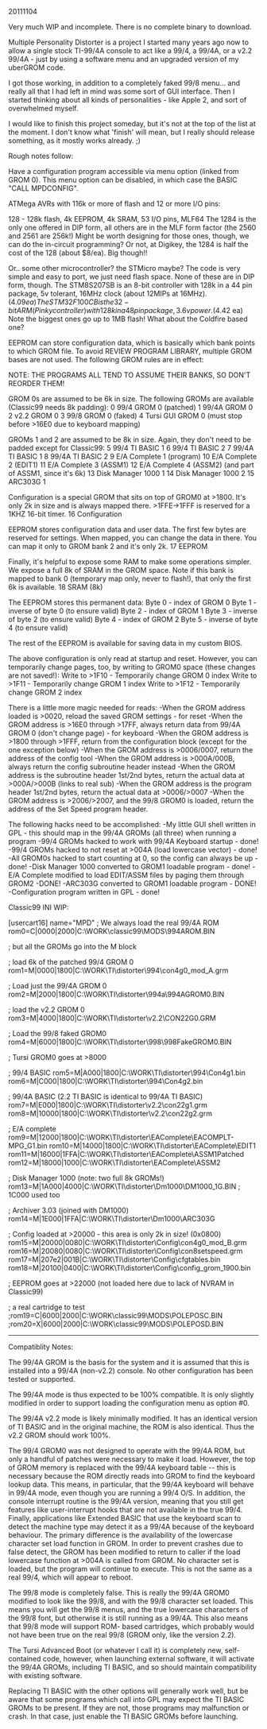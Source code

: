 20111104

Very much WIP and incomplete. There is no complete binary to download.

Multiple Personality Distorter is a project I started many years ago now to allow a single stock TI-99/4A console to act like a 99/4, a 99/4A, or a v2.2 99/4A - just by using a software menu and an upgraded version of my uberGROM code.

I got those working, in addition to a completely faked 99/8 menu... and really all that I had left in mind was some sort of GUI interface. Then I started thinking about all kinds of personalities - like Apple 2, and sort of overwhelmed myself.

I would like to finish this project someday, but it's not at the top of the list at the moment. I don't know what 'finish' will mean, but I really should release something, as it mostly works already. ;)

Rough notes follow:

Have a configuration program accessible via menu option (linked from GROM 0). This menu option can be disabled, in which case the BASIC "CALL MPDCONFIG".

ATMega AVRs with 116k or more of flash and 12 or more I/O pins:

128	- 128k flash, 4k EEPROM, 4k SRAM, 53 I/O pins, MLF64
The 1284 is the only one offered in DIP form, all others are in the MLF form factor (the 2560 and 2561 are 256k!)
Might be worth designing for those ones, though, we can do the in-circuit programming?
Or not, at Digikey, the 1284 is half the cost of the 128 (about $8/ea). Big though!!

Or.. some other microcontroller? the STMicro maybe? The code is very simple and easy to port, we just need flash space.
None of these are in DIP form, though.
The STM8S207SB is an 8-bit controller with 128k in a 44 pin package, 5v tolerant, 16MHz clock (about 12MIPs at 16MHz). ($4.09ea)
The STM32F100CB is the 32-bit ARM (Pinky controller) with 128k in a 48 pin package, 3.6v power. ($4.42 ea) Note the biggest ones go up to 1MB flash!
What about the Coldfire based one?

EEPROM can store configuration data, which is basically which bank points to which GROM file. To avoid REVIEW PROGRAM LIBRARY, multiple GROM bases are not used. The following GROM rules are in effect:

NOTE: THE PROGRAMS ALL TEND TO ASSUME THEIR BANKS, SO DON'T REORDER THEM!

GROM 0s are assumed to be 6k in size. The following GROMs are available (Classic99 needs 8k padding):
0		99/4 GROM 0 (patched)
1		99/4A GROM 0
2		v2.2 GROM 0
3		99/8 GROM 0 (faked)
4		Tursi GUI GROM 0 (must stop before >16E0 due to keyboard mapping)

GROMs 1 and 2 are assumed to be 8k in size. Again, they don't need to be padded except for Classic99:
5		99/4 TI BASIC 1
6		99/4 TI BASIC 2
7		99/4A TI BASIC 1
8		99/4A TI BASIC 2
9		E/A Complete 1 (program)
10		E/A Complete 2 (EDIT1)
11		E/A Complete 3 (ASSM1)
12		E/A Complete 4 (ASSM2) (and part of ASSM1, since it's 6k)
13		Disk Manager 1000 1
14		Disk Manager 1000 2
15		ARC303G 1

Configuration is a special GROM that sits on top of GROM0 at >1800. It's only 2k in size and is always mapped there. >1FFE->1FFF is reserved for a 1KHZ 16-bit timer.
16		Configuration

EEPROM stores configuration data and user data. The first few bytes are reserved for settings. When mapped, you can change the data in there. You can map it only to GROM bank 2 and it's only 2k.
17		EEPROM

Finally, it's helpful to expose some RAM to make some operations simpler. We expose a full 8k of SRAM in the GROM space.
Note if this bank is mapped to bank 0 (temporary map only, never to flash!), that only the first 6k is available.
18		SRAM (8k)

The EEPROM stores this permanent data:
Byte 0 - index of GROM 0
Byte 1 - inverse of byte 0 (to ensure valid)
Byte 2 - index of GROM 1
Byte 3 - inverse of byte 2 (to ensure valid)
Byte 4 - index of GROM 2
Byte 5 - inverse of byte 4 (to ensure valid)

The rest of the EEPROM is available for saving data in my custom BIOS.

The above configuration is only read at startup and reset. However, you can temporarily change pages, too, by writing to GROM0 space (these changes are not saved!):
Write to >1F10 - Temporarily change GROM 0 index
Write to >1F11 - Temporarily change GROM 1 index
Write to >1F12 - Temporarily change GROM 2 index

There is a little more magic needed for reads:
-When the GROM address loaded is >0020, reload the saved GROM settings - for reset
-When the GROM address is >16E0 through >17FF, always return data from 99/4A GROM 0 (don't change page) - for keyboard
-When the GROM address is >1800 through >1FFF, return from the configuration block (except for the one exception below)
-When the GROM address is >0006/0007, return the address of the config tool
-When the GROM address is >000A/000B, always return the config subroutine header instead
-When the GROM address is the subroutine header 1st/2nd bytes, return the actual data at >000A/>000B (links to real sub)
-When the GROM address is the program header 1st/2nd bytes, return the actual data at >0006/>0007
-When the GROM address is >2006/>2007, and the 99/8 GROM0 is loaded, return the address of the Set Speed program header.

The following hacks need to be accomplished:
-My little GUI shell written in GPL - this should map in the 99/4A GROMs (all three) when running a program
-99/4 GROMs hacked to work with 99/4A Keyboard startup - done!
-99/4 GROMs hacked to not reset at >004A (load lowercase vector) - done!
-All GROM0s hacked to start counting at 0, so the config can always be up - done!
-Disk Manager 1000 converted to GROM1 loadable program - done!
-E/A Complete modified to load EDIT/ASSM files by paging them through GROM2 -DONE!
-ARC303G converted to GROM1 loadable program - DONE!
-Configuration program written in GPL - done!

Classic99 INI WIP:

[usercart16]
name="MPD"
; We always load the real 99/4A ROM
rom0=C|0000|2000|C:\WORK\classic99\MODS\994AROM.BIN

; but all the GROMs go into the M block

; load 6k of the patched 99/4 GROM 0
rom1=M|0000|1800|C:\WORK\TI\distorter\994\con4g0_mod_A.grm

; Load just the 99/4A GROM 0
rom2=M|2000|1800|C:\WORK\TI\distorter\994a\994AGROM0.BIN

; load the v2.2 GROM 0
rom3=M|4000|1800|C:\WORK\TI\distorter\v2.2\CON22G0.GRM

; Load the 99/8 faked GROM0
rom4=M|6000|1800|C:\WORK\TI\distorter\998\998FakeGROM0.BIN

; Tursi GROM0 goes at >8000

; 99/4 BASIC
rom5=M|A000|1800|C:\WORK\TI\distorter\994\Con4g1.bin
rom6=M|C000|1800|C:\WORK\TI\distorter\994\Con4g2.bin

; 99/4A BASIC (2.2 TI BASIC is identical to 99/4A TI BASIC)
rom7=M|E000|1800|C:\WORK\TI\distorter\v2.2\con22g1.grm
rom8=M|10000|1800|C:\WORK\TI\distorter\v2.2\con22g2.grm

; E/A complete 
rom9=M|12000|1800|C:\WORK\TI\distorter\EAComplete\EACOMPLT-MPG_G1.bin
rom10=M|14000|1800|C:\WORK\TI\distorter\EAComplete\EDIT1
rom11=M|16000|1FFA|C:\WORK\TI\distorter\EAComplete\ASSM1Patched
rom12=M|18000|1000|C:\WORK\TI\distorter\EAComplete\ASSM2

; Disk Manager 1000 (note: two full 8k GROMs!)
rom13=M|1A000|4000|C:\WORK\TI\distorter\Dm1000\DM1000_1G.BIN
;       1C000 used too

; Archiver 3.03 (joined with DM1000)
rom14=M|1E000|1FFA|C:\WORK\TI\distorter\Dm1000\ARC303G

; Config loaded at >20000 - this area is only 2k in size! (0x0800)
rom15=M|20000|0080|C:\WORK\TI\distorter\Config\con4g0_mod_B.grm
rom16=M|20080|0080|C:\WORK\TI\distorter\Config\con8setspeed.grm
rom17=M|207e2|001B|C:\WORK\TI\distorter\Config\cfgtables.bin
rom18=M|20100|0400|C:\WORK\TI\distorter\Config\config_grom_1900.bin

; EEPROM goes at >22000 (not loaded here due to lack of NVRAM in Classic99)

; a real cartridge to test
;rom19=C|6000|2000|C:\WORK\classic99\MODS\POLEPOSC.BIN
;rom20=X|6000|2000|C:\WORK\classic99\MODS\POLEPOSD.BIN

----------------------------------------

Compatiblity Notes:

The 99/4A GROM is the basis for the system and it is assumed that this is installed
into a 99/4A (non-v2.2) console. No other configuration has been tested or supported.

The 99/4A mode is thus expected to be 100% compatible. It is only slightly modified
in order to support loading the configuration menu as option #0.

The 99/4A v2.2 mode is likely minimally modified. It has an identical version of
TI BASIC and in the original machine, the ROM is also identical. Thus the v2.2 GROM
should work 100%.

The 99/4 GROM0 was not designed to operate with the 99/4A ROM, but only a handful of
patches were necessary to make it load. However, the top of GROM memory is replaced
with the 99/4A keyboard table -- this is necessary because the ROM directly reads
into GROM to find the keyboard lookup data. This means, in particular, that the
99/4A keyboard will behave in 99/4A mode, even though you are running a 99/4 O/S.
In addition, the console interrupt routine is the 99/4A version, meaning that you
still get features like user-interrupt hooks that are not available in the true
99/4. Finally, applications like Extended BASIC that use the keyboard scan to
detect the machine type may detect it as a 99/4A because of the keyboard behaviour.
The primary difference is the availability of the lowercase character set load
function in GROM. In order to prevent crashes due to false detect, the GROM has
been modified to return to caller if the load lowercase function at >004A is called
from GROM. No character set is loaded, but the program will continue to execute.
This is not the same as a real 99/4, which will appear to reboot.

The 99/8 mode is completely false. This is really the 99/4A GROM0 modified to look
like the 99/8, and with the 99/8 character set loaded. This means you will get
the 99/8 menus, and the true lowercase characters of the 99/8 font, but otherwise
it is still running as a 99/4A. This also means that 99/8 mode will support ROM-
based cartridges, which probably would not have been true on the real 99/8 (GROM
only, like the version 2.2).

The Tursi Advanced Boot (or whatever I call it) is completely new, self-contained
code, however, when launching external software, it will activate the 99/4A GROMs,
including TI BASIC, and so should maintain compatibility with existing software.

Replacing TI BASIC with the other options will generally work well, but be aware
that some programs which call into GPL may expect the TI BASIC GROMs to be present.
If they are not, those programs may malfunction or crash. In that case, just
enable the TI BASIC GROMs before launching.
